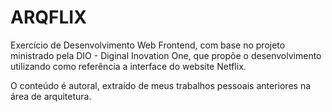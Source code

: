 # ARQFLIX
Exercício de Desenvolvimento Web Frontend, com base no projeto ministrado pela DIO - Diginal Inovation One, que propõe o desenvolvimento utilizando como referência a interface do website Netflix.

O conteúdo é autoral, extraído de meus trabalhos pessoais anteriores na área de arquitetura.